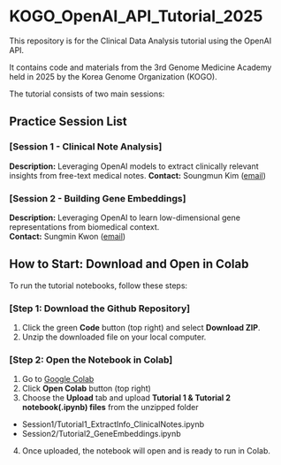 # KOGO_OpenAI_API_Tutorial_2025

This repository is for the Clinical Data Analysis tutorial using the OpenAI API.

It contains code and materials from the 3rd Genome Medicine Academy held in 2025 by the Korea Genome Organization (KOGO).

The tutorial consists of two main sessions:

## Practice Session List
### [Session 1 - Clinical Note Analysis]
**Description:** Leveraging OpenAI models to extract clinically relevant insights from free-text medical notes.
**Contact:** Soungmun Kim ([email](mailto:soungmun@snu.ac.kr))

### [Session 2 - Building Gene Embeddings]
**Description:** Leveraging OpenAI to learn low-dimensional gene representations from biomedical context.  
**Contact:** Sungmin Kwon ([email](mailto:sungminkwon@snu.ac.kr))

## How to Start: Download and Open in Colab
To run the tutorial notebooks, follow these steps:
### [Step 1: Download the Github Repository]
1. Click the green **Code** button (top right) and select **Download ZIP**.
2. Unzip the downloaded file on your local computer.

### [Step 2: Open the Notebook in Colab]
1. Go to [Google Colab](https://colab.google/)
2. Click **Open Colab** button (top right)
3. Choose the **Upload** tab and upload **Tutorial 1 & Tutorial 2 notebook(.ipynb) files** from the unzipped folder
- Session1/Tutorial1_ExtractInfo_ClinicalNotes.ipynb
- Session2/Tutorial2_GeneEmbeddings.ipynb
4. Once uploaded, the notebook will open and is ready to run in Colab.